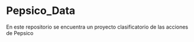 # Pepsico_Data
En este repositorio se encuentra un proyecto clasificatorio de las acciones de Pepsico
